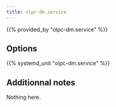 ```yaml
---
title: olpc-dm.service
---
```


{{% provided_by "olpc-dm.service" %}}

## Options

{{% systemd_unit "olpc-dm.service" %}}

## Additionnal notes

Nothing here.